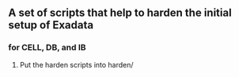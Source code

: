 ## A set of scripts that help to harden the initial setup of Exadata
### for CELL, DB, and IB
1. Put the harden scripts into harden/

